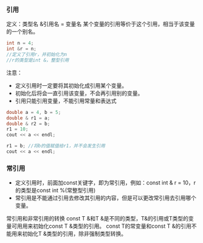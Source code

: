 ### 引用
定义：类型名 &引用名 = 变量名
某个变量的引用等价于这个引用，相当于该变量的一个别名。
```c
int n = 4;
int &r = n;
//定义了引用r，并初始化为n
//r的类型是int &，整型引用
```
注意：
- 定义引用时一定要将其初始化成引用某个变量。
- 初始化后将会一直引用该变量，不会再引用别的变量。
- 引用只能引用变量，不能引用常量和表达式

```c
double a = 4, b = 5;
double & r1 = a;
double & r2 = b;
r1 = 10;
cout << a << endl;

r1 = b;	//将b的值赋值给r1，并不会发生引用
cout << a << endl;
```

### 常引用
- 定义引用时，前面加const关键字，即为常引用，例如：const int & r = 10，r的类型是const int %(常整型引用)
- 常引用是不能通过引用去修改其引用的内容，但是可以更改常引用去引用哪个变量。


常引用和非常引用的转换
const T &和T &是不同的类型，T&的引用或T类型的变量可用用来初始化const T &类型的引用。
const T的常变量和const T &的引用不能用来初始化T &类型的引用，除非强制类型转换。